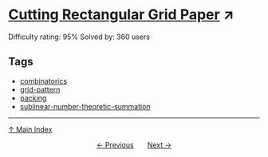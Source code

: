 # [Cutting Rectangular Grid Paper](https://projecteuler.net/problem=338) ↗️

Difficulty rating: 95%
Solved by: 360 users
## Tags

- [combinatorics](../tags/combinatorics.md)
- [grid-pattern](../tags/grid-pattern.md)
- [packing](../tags/packing.md)
- [sublinear-number-theoretic-summation](../tags/sublinear-number-theoretic-summation.md)



---

[↑ Main Index](../README.md)


<div align=center><a href='337.md'>← Previous</a> &nbsp;&nbsp; &nbsp;&nbsp;  <a href='339.md'>Next →</a></div>
